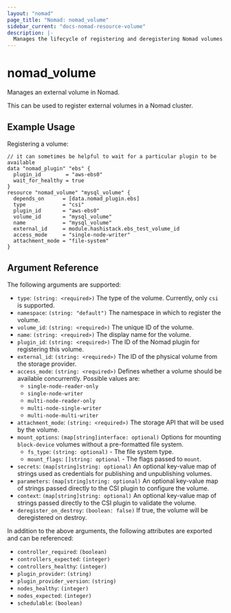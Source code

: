 ```yaml
---
layout: "nomad"
page_title: "Nomad: nomad_volume"
sidebar_current: "docs-nomad-resource-volume"
description: |-
  Manages the lifecycle of registering and deregistering Nomad volumes.
---
```


# nomad_volume

Manages an external volume in Nomad.

This can be used to register external volumes in a Nomad cluster. 

## Example Usage

Registering a volume:

```hcl
// it can sometimes be helpful to wait for a particular plugin to be available
data "nomad_plugin" "ebs" {
  plugin_id        = "aws-ebs0"
  wait_for_healthy = true
}
resource "nomad_volume" "mysql_volume" {
  depends_on      = [data.nomad_plugin.ebs]
  type            = "csi"
  plugin_id       = "aws-ebs0"
  volume_id       = "mysql_volume"
  name            = "mysql_volume"
  external_id     = module.hashistack.ebs_test_volume_id
  access_mode     = "single-node-writer"
  attachment_mode = "file-system"
}

```

## Argument Reference

The following arguments are supported:

- `type`: `(string: <required>)` The type of the volume. Currently, only `csi` is supported.
- `namespace`: `(string: "default")` The namespace in which to register the volume.
- `volume_id`: `(string: <required>)` The unique ID of the volume.
- `name`: `(string: <required>)` The display name for the volume.
- `plugin_id`: `(string: <required>)` The ID of the Nomad plugin for registering this volume.
- `external_id`: `(string: <required>)` The ID of the physical volume from the storage provider.
- `access_mode`: `(string: <required>)` Defines whether a volume should be available concurrently. Possible values are:
  - `single-node-reader-only`
  - `single-node-writer`
  - `multi-node-reader-only`
  - `multi-node-single-writer`
  - `multi-node-multi-writer`
- `attachment_mode`: `(string: <required>)` The storage API that will be used by the volume.
- `mount_options`: `(map[string]interface: optional)` Options for mounting `block-device` volumes without a pre-formatted file system.
  - `fs_type`: `(string: optional)` - The file system type.
  - `mount_flags`: `[]string: optional` - The flags passed to `mount`.
- `secrets`: `(map[string]string: optional)` An optional key-value map of strings used as credentials for publishing and unpublishing volumes.
- `parameters`: `(map[string]string: optional)` An optional key-value map of strings passed directly to the CSI plugin to configure the volume.
- `context`: `(map[string]string: optional)` An optional key-value map of strings passed directly to the CSI plugin to validate the volume.
- `deregister_on_destroy`: `(boolean: false)` If true, the volume will be deregistered on destroy.

In addition to the above arguments, the following attributes are exported and
can be referenced:

- `controller_required`: `(boolean)` 
- `controllers_expected`: `(integer)`
- `controllers_healthy`: `(integer)`
- `plugin_provider`: `(string)`
- `plugin_provider_version`: `(string)`
- `nodes_healthy`: `(integer)`
- `nodes_expected`: `(integer)`
- `schedulable`: `(boolean)`
